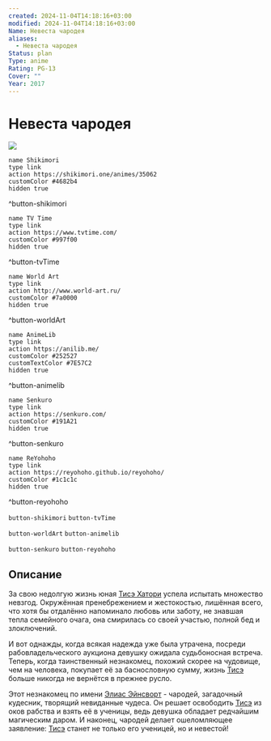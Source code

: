 ```yaml
---
created: 2024-11-04T14:18:16+03:00
modified: 2024-11-04T14:18:16+03:00
Name: Невеста чародея
aliases:
  - Невеста чародея
Status: plan
Type: anime
Rating: PG-13
Cover: ""
Year: 2017
---
```


# Невеста чародея

![](https://nyaa.shikimori.one/uploads/poster/animes/35062/a8f4bdd4acb411f7d67120c0d6fa133a.jpeg)

```button
name Shikimori
type link
action https://shikimori.one/animes/35062
customColor #4682b4
hidden true
```
^button-shikimori

```button
name TV Time
type link
action https://www.tvtime.com/
customColor #997f00
hidden true
```
^button-tvTime

```button
name World Art
type link
action http://www.world-art.ru/
customColor #7a0000
hidden true
```
^button-worldArt

```button
name AnimeLib
type link
action https://anilib.me/
customColor #252527
customTextColor #7E57C2
hidden true
```
^button-animelib

```button
name Senkuro
type link
action https://senkuro.com/
customColor #191A21
hidden true
```
^button-senkuro

```button
name ReYohoho
type link
action https://reyohoho.github.io/reyohoho/
customColor #1c1c1c
hidden true
```
^button-reyohoho

`button-shikimori` `button-tvTime`

`button-worldArt` `button-animelib`

`button-senkuro` `button-reyohoho`

## Описание

За свою недолгую жизнь юная [Тисэ Хатори](https://shikimori.one/characters/99441-chise-hatori) успела испытать множество невзгод. Окружённая пренебрежением и жестокостью, лишённая всего, что хотя бы отдалённо напоминало любовь или заботу, не знавшая тепла семейного очага, она смирилась со своей участью, полной бед и злоключений.

И вот однажды, когда всякая надежда уже была утрачена, посреди рабовладельческого аукциона девушку ожидала судьбоносная встреча. Теперь, когда таинственный незнакомец, похожий скорее на чудовище, чем на человека, покупает её за баснословную сумму, жизнь [Тисэ](https://shikimori.one/characters/99441-chise-hatori) больше никогда не вернётся в прежнее русло.

Этот незнакомец по имени [Элиас Эйнсворт](https://shikimori.one/characters/109085-elias-ainsworth) - чародей, загадочный кудесник, творящий невиданные чудеса. Он решает освободить [Тисэ](https://shikimori.one/characters/99441-chise-hatori) из оков рабства и взять её в ученицы, ведь девушка обладает редчайшим магическим даром. И наконец, чародей делает ошеломляющее заявление: [Тисэ](https://shikimori.one/characters/99441-chise-hatori) станет не только его ученицей, но и невестой!
